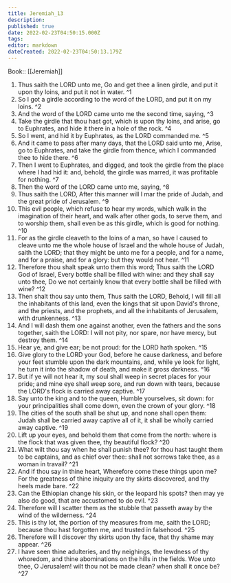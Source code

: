 ```yaml
---
title: Jeremiah_13
description: 
published: true
date: 2022-02-23T04:50:15.000Z
tags: 
editor: markdown
dateCreated: 2022-02-23T04:50:13.179Z
---
```


 Book:: [[Jeremiah]]
 1. Thus saith the LORD unto me, Go and get thee a linen girdle, and put it upon thy loins, and put it not in water. ^1
 2. So I got a girdle according to the word of the LORD, and put it on my loins. ^2
 3. And the word of the LORD came unto me the second time, saying, ^3
 4. Take the girdle that thou hast got, which is upon thy loins, and arise, go to Euphrates, and hide it there in a hole of the rock. ^4
 5. So I went, and hid it by Euphrates, as the LORD commanded me. ^5
 6. And it came to pass after many days, that the LORD said unto me, Arise, go to Euphrates, and take the girdle from thence, which I commanded thee to hide there. ^6
 7. Then I went to Euphrates, and digged, and took the girdle from the place where I had hid it: and, behold, the girdle was marred, it was profitable for nothing. ^7
 8. Then the word of the LORD came unto me, saying, ^8
 9. Thus saith the LORD, After this manner will I mar the pride of Judah, and the great pride of Jerusalem. ^9
 10. This evil people, which refuse to hear my words, which walk in the imagination of their heart, and walk after other gods, to serve them, and to worship them, shall even be as this girdle, which is good for nothing. ^10
 11. For as the girdle cleaveth to the loins of a man, so have I caused to cleave unto me the whole house of Israel and the whole house of Judah, saith the LORD; that they might be unto me for a people, and for a name, and for a praise, and for a glory: but they would not hear. ^11
 12. Therefore thou shalt speak unto them this word; Thus saith the LORD God of Israel, Every bottle shall be filled with wine: and they shall say unto thee, Do we not certainly know that every bottle shall be filled with wine? ^12
 13. Then shalt thou say unto them, Thus saith the LORD, Behold, I will fill all the inhabitants of this land, even the kings that sit upon David's throne, and the priests, and the prophets, and all the inhabitants of Jerusalem, with drunkenness. ^13
 14. And I will dash them one against another, even the fathers and the sons together, saith the LORD: I will not pity, nor spare, nor have mercy, but destroy them. ^14
 15. Hear ye, and give ear; be not proud: for the LORD hath spoken. ^15
 16. Give glory to the LORD your God, before he cause darkness, and before your feet stumble upon the dark mountains, and, while ye look for light, he turn it into the shadow of death, and make it gross darkness. ^16
 17. But if ye will not hear it, my soul shall weep in secret places for your pride; and mine eye shall weep sore, and run down with tears, because the LORD's flock is carried away captive. ^17
 18. Say unto the king and to the queen, Humble yourselves, sit down: for your principalities shall come down, even the crown of your glory. ^18
 19. The cities of the south shall be shut up, and none shall open them: Judah shall be carried away captive all of it, it shall be wholly carried away captive. ^19
 20. Lift up your eyes, and behold them that come from the north: where is the flock that was given thee, thy beautiful flock? ^20
 21. What wilt thou say when he shall punish thee? for thou hast taught them to be captains, and as chief over thee: shall not sorrows take thee, as a woman in travail? ^21
 22. And if thou say in thine heart, Wherefore come these things upon me? For the greatness of thine iniquity are thy skirts discovered, and thy heels made bare. ^22
 23. Can the Ethiopian change his skin, or the leopard his spots? then may ye also do good, that are accustomed to do evil. ^23
 24. Therefore will I scatter them as the stubble that passeth away by the wind of the wilderness. ^24
 25. This is thy lot, the portion of thy measures from me, saith the LORD; because thou hast forgotten me, and trusted in falsehood. ^25
 26. Therefore will I discover thy skirts upon thy face, that thy shame may appear. ^26
 27. I have seen thine adulteries, and thy neighings, the lewdness of thy whoredom, and thine abominations on the hills in the fields. Woe unto thee, O Jerusalem! wilt thou not be made clean? when shall it once be? ^27
